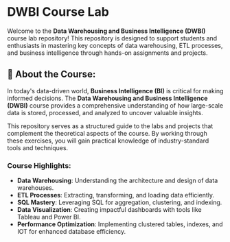 # DWBI Course Lab

Welcome to the **Data Warehousing and Business Intelligence (DWBI)** course lab repository! This repository is designed to support students and enthusiasts in mastering key concepts of data warehousing, ETL processes, and business intelligence through hands-on assignments and projects.


## 🌟 About the Course:
In today's data-driven world, **Business Intelligence (BI)** is critical for making informed decisions. The **Data Warehousing and Business Intelligence (DWBI)** course provides a comprehensive understanding of how large-scale data is stored, processed, and analyzed to uncover valuable insights.  

This repository serves as a structured guide to the labs and projects that complement the theoretical aspects of the course. By working through these exercises, you will gain practical knowledge of industry-standard tools and techniques.  

### Course Highlights:  
- **Data Warehousing**: Understanding the architecture and design of data warehouses.  
- **ETL Processes**: Extracting, transforming, and loading data efficiently.  
- **SQL Mastery**: Leveraging SQL for aggregation, clustering, and indexing.  
- **Data Visualization**: Creating impactful dashboards with tools like Tableau and Power BI.  
- **Performance Optimization**: Implementing clustered tables, indexes, and IOT for enhanced database efficiency.  


